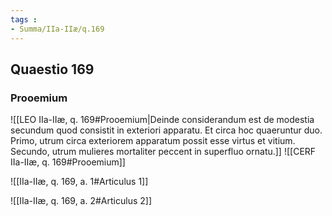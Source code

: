 ```yaml
---
tags : 
- Summa/IIa-IIæ/q.169
---
```


## Quaestio 169

### Prooemium

![[LEO IIa-IIæ, q. 169#Prooemium|Deinde considerandum est de modestia secundum quod consistit in exteriori apparatu. Et circa hoc quaeruntur duo. Primo, utrum circa exteriorem apparatum possit esse virtus et vitium. Secundo, utrum mulieres mortaliter peccent in superfluo ornatu.]]
![[CERF IIa-IIæ, q. 169#Prooemium]]

![[IIa-IIæ, q. 169, a. 1#Articulus 1]]

![[IIa-IIæ, q. 169, a. 2#Articulus 2]]

